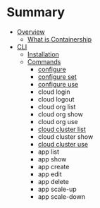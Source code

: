 # Summary

* [Overview](README.md)
    * [What is Containership](what_is_containership.md)
* [CLI](client/README.md)
    * [Installation](client/installation.md)
    * [Commands](client/commands.md)
        * [configure](client/configure.md)
        * [configure set](client/222-configure-set.md)
        * [configure use](client/222-configure-use.md)
        * cloud login
        * cloud logout
        * cloud org list
        * cloud org show
        * cloud org use
        * [cloud cluster list](cloud-cluster-list.md)
        * cloud cluster show
        * [cloud cluster use](cloud-cluster-use.md)
        * app list
        * app show
        * app create
        * app edit
        * app delete
        * app scale-up
        * app scale-down


